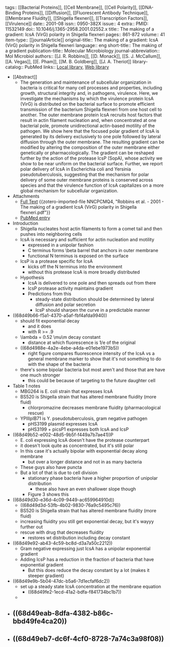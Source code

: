 tags:: [[Bacterial Proteins]], [[Cell Membrane]], [[Cell Polarity]], [[DNA-Binding Proteins]], [[Diffusion]], [[Fluorescent Antibody Technique]], [[Membrane Fluidity]], [[Shigella flexneri]], [[Transcription Factors]], [[Virulence]]
date:: 2001-08
issn:: 0950-382X
issue:: 4
extra:: PMID: 11532149
doi:: 10.1046/j.1365-2958.2001.02552.x
title:: The making of a gradient: IcsA (VirG) polarity in Shigella flexneri
pages:: 861-872
volume:: 41
item-type:: [[journalArticle]]
original-title:: The making of a gradient: IcsA (VirG) polarity in Shigella flexneri
language:: eng
short-title:: The making of a gradient
publication-title:: Molecular Microbiology
journal-abbreviation:: Mol Microbiol
authors:: [[J. R. Robbins]], [[D. Monack]], [[S. J. McCallum]], [[A. Vegas]], [[E. Pham]], [[M. B. Goldberg]], [[J. A. Theriot]]
library-catalog:: PubMed
links:: [Local library](zotero://select/library/items/5ATEHVFE), [Web library](https://www.zotero.org/users/6106196/items/5ATEHVFE)

- [[Abstract]]
	- The generation and maintenance of subcellular organization in bacteria is critical for many cell processes and properties, including growth, structural integrity and, in pathogens, virulence. Here, we investigate the mechanisms by which the virulence protein IcsA (VirG) is distributed on the bacterial surface to promote efficient transmission of the bacterium Shigella flexneri from one host cell to another. The outer membrane protein IcsA recruits host factors that result in actin filament nucleation and, when concentrated at one bacterial pole, promote unidirectional actin-based motility of the pathogen. We show here that the focused polar gradient of IcsA is generated by its delivery exclusively to one pole followed by lateral diffusion through the outer membrane. The resulting gradient can be modified by altering the composition of the outer membrane either genetically or pharmacologically. The gradient can be reshaped further by the action of the protease IcsP (SopA), whose activity we show to be near uniform on the bacterial surface. Further, we report polar delivery of IcsA in Escherichia coli and Yersinia pseudotuberculosis, suggesting that the mechanism for polar delivery of some outer membrane proteins is conserved across species and that the virulence function of IcsA capitalizes on a more global mechanism for subcellular organization.
- Attachments
	- [Full Text](https://onlinelibrary.wiley.com/doi/pdfdirect/10.1046/j.1365-2958.2001.02552.x) {{zotero-imported-file NNCPCMQ4, "Robbins et al. - 2001 - The making of a gradient IcsA (VirG) polarity in Shigella flexneri.pdf"}}
	- [PubMed entry](http://www.ncbi.nlm.nih.gov/pubmed/11532149)
- Introduction
	- Shigella nucleates host actin filaments to form a comet tail and then pushes into neighboring cells
	- IcsA is necessary and sufficient for actin nucleation and motility
		- expressed in a unipolar fashion
		- C terminus forms \beta barrel that anchors in outer membrane
		- functional N terminus is exposed on the surface
	- IcsP is a protease specific for IcsA
		- kicks off the N terminus into the environment
		- without this protease IcsA is more broadly distributed
	- Hypothesis
		- IcsA is delivered to one pole and then spreads out from there
		- IcsP protease activity maintains gradient
		- Predictions from this
			- steady-state distribution should be determined by lateral diffusion and polar secretion
			- IcsP should sharpen the curve in a predictable manner
- ((68d49b66-f5a1-4370-a5af-fbf4afda9940))
	- should fit exponential decay
		- and it does
		- with R >= .9
	- \lambda = 0.52 \mu\m decay constant
		- distance at which fluorescence is 1/e of the original
	- ((68d4988e-4a2e-4ebe-a4da-e01ebe1973b5))
		- right figure compares fluorescence intensity of the IcsA vs a general membrane marker to show that it's not something to do with the shape of the bacteria
	- there's some bipolar bacteria but most aren't and those that are have one much stronger
		- this could be because of targeting to the future daughter cell
- Table 1 notes
	- MBG264 is E. coli strain that expresses IcsA
	- BS520 is Shigella strain that has altered membrane fluidity (more fluid)
		- chlorpromazine decreases membrane fluidity (pharmacological rescue)
	- YPIIIpIB71 is Y. pseudotuberculosis, gram negative pathogen
		- pHS3199 plasmid expresses IcsA
		- pHS3199 + picsP1 expresses both IcsA and IcsP
- ((68d49b52-e002-48d5-9b5f-f449a7b7ae41))P
	- E. coli expressing IcsA doesn't have the protease counterpart
	- it doesn't look quite as concentrated, but it's still polar
	- In this case it's actually bipolar with exponential decay along membrane
		- but over a longer distance and not in as many bacteria
	- These guys also have puncta
	- But a lot of that is due to cell division
		- stationary phase bacteria have a higher proportion of unipolar distribution
			- these also have an even shallower slope though
		- Figure 3 shows this
- ((68d49d30-e36d-4c09-9449-ac659964910d))
	- ((68d49d3d-53fb-4b02-9830-76a9c5495c76))
	- BS520 is Shigella strain that has altered membrane fluidity (more fluid)
	- increasing fluidity you still get exponential decay, but it's wayyy further out
	- rescue with drug that decreases fluidity
		- restores wt distribution including decay constant
- ((68d49e92-ab43-4c59-bc8d-d3a7a50c2212))
	- Gram negative expressing just IcsA has a unipolar exponential gradient
	- Adding IcsP has a reduction in the fraction of bacteria that have exponential gradient
		- But this does reduce the decay constant by a lot (makes it steeper gradient)
- ((68d49e9b-5b04-47dc-b5a6-7d1ecfaf6dc2))
	- set up a steady state IcsA concentration at the membrane equation
		- ((68d49fe2-1ecd-41a2-bdfa-f841734bc1b7))
	-
- ((68d49eab-8dfa-4382-b86c-bbd49fe4ca20))
	-
- ((68d49eb7-dc6f-4cf0-8728-7a74c3a98f08))
	-